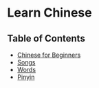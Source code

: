# Learn Chinese

## Table of Contents
* [Chinese for Beginners](beginners-course/)
* [Songs](songs/)
* [Words](words/)
* [Pinyin](pinyin/)
